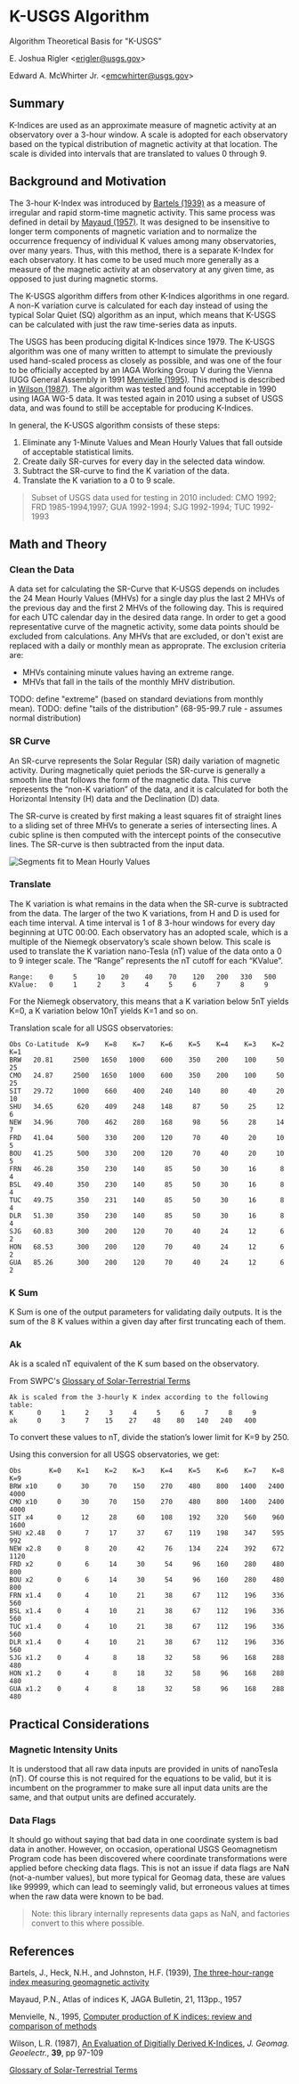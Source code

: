 # K-USGS Algorithm #
Algorithm Theoretical Basis for "K-USGS"

E. Joshua Rigler &lt;[erigler@usgs.gov](mailto:erigler@usgs.gov)&gt;

Edward A. McWhirter Jr.
&lt;[emcwhirter@usgs.gov](mailto:emcwhirter@usgs.gov)&gt;


## Summary ##

K-Indices are used as an approximate measure of magnetic activity at an
observatory over a 3-hour window. A scale is adopted for each observatory based
on the typical distribution of magnetic activity at that location. The scale is
divided into intervals that are translated to values 0 through 9.


## Background and Motivation ##

The 3-hour K-Index was introduced by [Bartels (1939)](#bartels-1939) as a
measure of irregular and rapid storm-time magnetic activity. This same process
was defined in detail by [Mayaud (1957)](#mayaud-1957). It was designed to be
insensitive to longer term components of magnetic variation and to normalize the
occurrence frequency of individual K values among many observatories, over many
years. Thus, with this method, there is a separate K-Index for each observatory.
It has come to be used much more generally as a measure of the magnetic activity
at an observatory at any given time, as opposed to just during magnetic storms.

The K-USGS algorithm differs from other K-Indices algorithms in one regard. A
non-K variation curve is calculated for each day instead of using the typical
Solar Quiet (SQ) algorithm as an input, which means that K-USGS can be
calculated with just the raw time-series data as inputs.

The USGS has been producing digital K-Indices since 1979. The K-USGS algorithm
was one of many written to attempt to simulate the previously used hand-scaled
process as closely as possible, and was one of the four to be officially
accepted by an IAGA Working Group V during the Vienna IUGG General Assembly in
1991 [Menvielle (1995)](#menvielle-1995). This method is described in
[Wilson (1987)](#wilson-1987). The algorithm was tested and found acceptable
in 1990 using IAGA WG-5 data. It was tested again in 2010 using a subset of
USGS data, and was found to still be acceptable for producing K-Indices.

In general, the K-USGS algorithm consists of these steps:
 1. Eliminate any 1-Minute Values and Mean Hourly Values that fall outside of
    acceptable statistical limits.
 2. Create daily SR-curves for every day in the selected data window.
 3. Subtract the SR-curve to find the K variation of the data.
 4. Translate the K variation to a 0 to 9 scale.

> Subset of USGS data used for testing in 2010 included:
> CMO 1992; FRD 1985-1994,1997; GUA 1992-1994; SJG 1992-1994; TUC 1992-1993


## Math and Theory ##

### Clean the Data ###

A data set for calculating the SR-Curve that K-USGS depends on includes the 24
Mean Hourly Values (MHVs) for a single day plus the last 2 MHVs of the previous
day and the first 2 MHVs of the following day. This is required for each UTC
calendar day in the desired data range. In order to get a good representative
curve of the magnetic activity, some data points should be excluded from
calculations. Any MHVs that are excluded, or don't exist are replaced with a
daily or monthly mean as approprate. The exclusion criteria are:
* MHVs containing minute values having an extreme range.
* MHVs that fall in the tails of the monthly MHV distribution.

TODO: define "extreme" (based on standard deviations from monthly mean).
TODO: define "tails of the distribution" (68-95-99.7 rule - assumes normal distribution)

### SR Curve ###

An SR-curve represents the Solar Regular (SR) daily variation of magnetic
activity. During magnetically quiet periods the SR-curve is generally a smooth
line that follows the form of the magnetic data. This curve represents the
“non-K variation” of the data, and it is calculated for both the Horizontal
Intensity (H) data and the Declination (D) data.

The SR-curve is created by first making a least squares fit of straight lines to
a sliding set of three MHVs to generate a series of intersecting lines. A cubic
spline is then computed with the intercept points of the consecutive lines.
The SR-curve is then subtracted from the input data.

![Segments fit to Mean Hourly Values](images/K-USGS_SR-Curve.png)

### Translate ###

The K variation is what remains in the data when the SR-curve is subtracted from
the data. The larger of the two K variations, from H and D is used for each time
interval. A time interval is 1 of 8 3-hour windows for every day beginning at
UTC 00:00. Each observatory has an adopted scale, which is a multiple of the
Niemegk observatory’s scale shown below. This scale is used to translate the K
variation nano-Tesla (nT) value of the data onto a 0 to 9 integer scale. The
“Range” represents the nT cutoff for each “KValue”.

    Range:    0     5     10    20    40    70    120   200   330   500
    KValue:   0     1     2     3     4     5     6     7     8     9

For the Niemegk observatory, this means that a K variation below 5nT yields K=0,
a K variation below 10nT yields K=1 and so on.

Translation scale for all USGS observatories:

    Obs Co-Latitude  K=9    K=8    K=7    K=6    K=5    K=4    K=3    K=2    K=1
    BRW   20.81     2500   1650   1000    600    350    200    100     50     25
    CMO   24.87     2500   1650   1000    600    350    200    100     50     25
    SIT   29.72     1000    660    400    240    140     80     40     20     10
    SHU   34.65      620    409    248    148     87     50     25     12      6
    NEW   34.96      700    462    280    168     98     56     28     14      7
    FRD   41.04      500    330    200    120     70     40     20     10      5
    BOU   41.25      500    330    200    120     70     40     20     10      5
    FRN   46.28      350    230    140     85     50     30     16      8      4
    BSL   49.40      350    230    140     85     50     30     16      8      4
    TUC   49.75      350    231    140     85     50     30     16      8      4
    DLR   51.30      350    230    140     85     50     30     16      8      4
    SJG   60.83      300    200    120     70     40     24     12      6      2
    HON   68.53      300    200    120     70     40     24     12      6      2
    GUA   85.26      300    200    120     70     40     24     12      6      2

### K Sum ###

K Sum is one of the output parameters for validating daily outputs. It is the
sum of the 8 K values within a given day after first truncating each of them.

### Ak ###

Ak is a scaled nT equivalent of the K sum based on the observatory.

From SWPC's [Glossary of Solar-Terrestrial Terms](#solar-terrestrial-glossary)

    Ak is scaled from the 3-hourly K index according to the following table:
    K      0     1     2     3     4     5     6     7     8     9
    ak     0     3     7    15    27    48    80   140   240   400

To convert these values to nT, divide the station’s lower limit for K=9 by 250.

Using this conversion for all USGS observatories, we get:

    Obs       K=0    K=1    K=2    K=3    K=4    K=5    K=6    K=7    K=8    K=9
    BRW x10     0     30     70    150    270    480    800   1400   2400   4000
    CMO x10     0     30     70    150    270    480    800   1400   2400   4000
    SIT x4      0     12     28     60    108    192    320    560    960   1600
    SHU x2.48   0      7     17     37     67    119    198    347    595    992
    NEW x2.8    0      8     20     42     76    134    224    392    672   1120
    FRD x2      0      6     14     30     54     96    160    280    480    800
    BOU x2      0      6     14     30     54     96    160    280    480    800
    FRN x1.4    0      4     10     21     38     67    112    196    336    560
    BSL x1.4    0      4     10     21     38     67    112    196    336    560
    TUC x1.4    0      4     10     21     38     67    112    196    336    560
    DLR x1.4    0      4     10     21     38     67    112    196    336    560
    SJG x1.2    0      4      8     18     32     58     96    168    288    480
    HON x1.2    0      4      8     18     32     58     96    168    288    480
    GUA x1.2    0      4      8     18     32     58     96    168    288    480


## Practical Considerations ##

### Magnetic Intensity Units ###

It is understood that all raw data inputs are provided in units of nanoTesla
(nT). Of course this is not required for the equations to be valid, but it is
incumbent on the programmer to make sure all input data units are the same, and
that output units are defined accurately.

### Data Flags ###

It should go without saying that bad data in one coordinate system is bad data
in another. However, on occasion, operational USGS Geomagnetism Program code has
been discovered where coordinate transformations were applied before checking
data flags. This is not an issue if data flags are NaN (not-a-number values),
but more typical for Geomag data, these are values like 99999, which can lead to
seemingly valid, but erroneous values at times when the raw data were known to
be bad.

> Note: this library internally represents data gaps as NaN, and factories
> convert to this where possible.


## References ##

Bartels, J., Heck, N.H., and Johnston, H.F. (1939),
  [The three-hour-range index measuring geomagnetic activity](http://onlinelibrary.wiley.com/doi/10.1029/TE044i004p00411/abstract)
  <a name=bartels-1939”></a>

Mayaud, P.N., Atlas of indices K, JAGA Bulletin, 21, 113pp., 1957
  <a name="mayaud-1957"></a>

Menvielle, N., 1995,
  [Computer production of K indices: review and comparison of methods](http://gji.oxfordjournals.org/content/123/3/866.short)
  <a name="menvielle-1995"></a>

Wilson, L.R. (1987),
  [An Evaluation of Digitially Derived K-Indices](https://www.jstage.jst.go.jp/article/jgg1949/39/2/39_2_97/_article),
  *J. Geomag. Geoelectr.*, **39**, pp 97-109 <a name="wilson-1987"></a>

[Glossary of Solar-Terrestrial Terms](http://www.swpc.noaa.gov/sites/default/files/images/u2/Glossary.pdf)
<a name="solar-terrestrial-glossary"></a>
